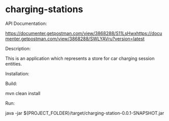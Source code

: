 # charging-stations

API Documentation:

https://documenter.getpostman.com/view/3868288/S11LsHwxhttps://documenter.getpostman.com/view/3868288/SWLYAVru?version=latest

Description:

This is an application which represents a store for car charging session entities.

Installation:
  
Build:

  mvn clean install
  
Run:

  java -jar ${PROJECT_FOLDER}/target/charging-station-0.0.1-SNAPSHOT.jar 
